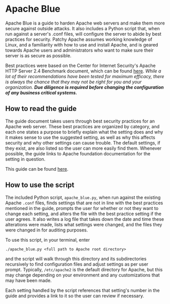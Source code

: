 # Apache Blue

Apache Blue is a guide to harden Apache web servers and make them more secure against outside attacks. It also includes a Python script that, when run against a server's .conf files, will configure the server to abide by best practices for security. Patchy Apache assumes working knowledge of Linux, and a familiarity with how to use and install Apache, and is geared towards Apache users and administrators who want to make sure their server is as secure as possible. 

Best practices were based on the Center for Internet Security's Apache HTTP Server 2.4 Benchmark document, which can be found [here][1]. *While a lot of their recommendations have been tested for maximum efficacy, there is always the chance that they may not be right for you and your organization. **Due diligence is required before changing the configuration of any business critical systems.***

## How to read the guide

The guide document takes users through best security practices for an Apache web server. These best practices are organized by category, and each one states a purpose to briefly explain what the setting does and why it makes sense to use the suggested setting, as well as why this affects security and why other settings can cause trouble. The default settings, if they exist, are also listed so the user can more easily find them. Whenever possible, the guide links to Apache foundation documentation for the setting in question.

This guide can be found [here][2].

## How to use the script

The included Python script, `apache_blue.py`, when run against the existing Apache `.conf` files, finds settings that are not in line with the best practices mentioned in the guide, prompts the user for whether or not they want to change each setting, and alters the file with the best practice setting if the user agrees. It also writes a log file that takes down the date and time these alterations were made, lists what settings were changed, and the files they were changed in for auditing purposes. 

To use this script, in your terminal, enter 

`./apache_blue.py <full path to Apache root directory>`

and the script will walk through this directory and its subdirectories recursively to find configuration files and adjust settings as per user prompt. Typically, `/etc/apache2` is the default directory for Apache, but this may change depending on your environment and any customizations that may have been made. 

Each setting handled by the script references that setting's number in the guide and provides a link to it so the user can review if necessary. 

[1]: https://drive.google.com/file/d/1vCs7GY0hdpjl42u7_hpR5LzU9sfBIk-e/view
[2]: https://apache-blue.gitbook.io/guide/
